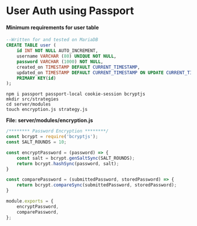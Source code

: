 # User Auth using Passport

#### Minimum requirements for user table

```SQL
--Written for and tested on MariaDB
CREATE TABLE user (
	id INT NOT NULL AUTO_INCREMENT,
    username VARCHAR (80) UNIQUE NOT NULL,
    password VARCHAR (1000) NOT NULL,
    created_on TIMESTAMP DEFAULT CURRENT_TIMESTAMP,
    updated_on TIMESTAMP DEFAULT CURRENT_TIMESTAMP ON UPDATE CURRENT_TIMESTAMP,
    PRIMARY KEY(id)
);
```

```shell
npm i passport passport-local cookie-session bcryptjs
mkdir src/strategies
cd server/modules
touch encryption.js strategy.js
```

**File: server/modules/encryption.js**

```js
/******** Password Encryption ********/
const bcrypt = require('bcryptjs');
const SALT_ROUNDS = 10;

const encryptPassword = (password) => {
    const salt = bcrypt.genSaltSync(SALT_ROUNDS);
    return bcrypt.hashSync(password, salt);
}

const comparePassword = (submittedPassword, storedPassword) => {
    return bcrypt.compareSync(submittedPassword, storedPassword);
}

module.exports = {
    encryptPassword,
    comparePassword,
};
```





<!-- 
const mariadb = require('mariadb');

const pool = mariadb.createPool({
    host:,
    user: '',
    password:,
    database:,
})
-->